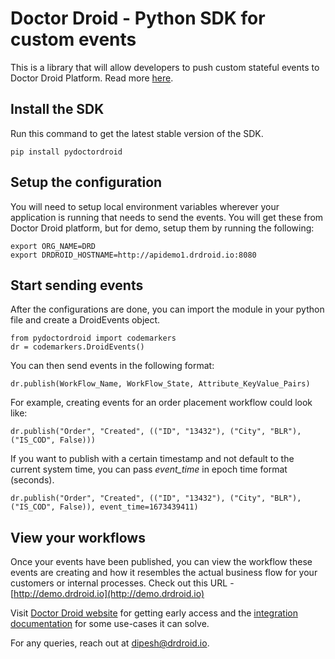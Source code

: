 # Doctor Droid - Python SDK for custom events

This is a library that will allow developers to push custom stateful events to Doctor Droid Platform. 
Read more [here](https://kenobi.drdroid.io/docs).

## Install the SDK
Run this command to get the latest stable version of the SDK.
```
pip install pydoctordroid
```

## Setup the configuration
You will need to setup local environment variables wherever your application is running that needs to send the events. You will get these from Doctor Droid platform, but for demo, setup them by running the following:
```
export ORG_NAME=DRD
export DRDROID_HOSTNAME=http://apidemo1.drdroid.io:8080
```

## Start sending events
After the configurations are done, you can import the module in your python file and create a DroidEvents object.
```
from pydoctordroid import codemarkers
dr = codemarkers.DroidEvents()
```

You can then send events in the following format:
```
dr.publish(WorkFlow_Name, WorkFlow_State, Attribute_KeyValue_Pairs)
```

For example, creating events for an order placement workflow could look like:
```
dr.publish("Order", "Created", (("ID", "13432"), ("City", "BLR"), ("IS_COD", False)))
```

If you want to publish with a certain timestamp and not default to the current system time, you can pass _event_time_ in epoch time format (seconds).
```
dr.publish("Order", "Created", (("ID", "13432"), ("City", "BLR"), ("IS_COD", False)), event_time=1673439411)
```

## View your workflows
Once your events have been published, you can view the workflow these events are creating and how it resembles the actual business flow for your customers or internal processes. Check out this URL - [http://demo.drdroid.io](http://demo.drdroid.io)

Visit [Doctor Droid website](https://drdroid.io?utm_param=github-py) for getting early access and the [integration documentation](https://kenobi.drdroid.io?utm_param=github-py) for some use-cases it can solve. 

For any queries, reach out at [dipesh@drdroid.io](mailto:dipesh@drdroid.io).
